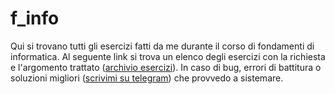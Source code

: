 # f_info
Qui si trovano tutti gli esercizi fatti da me durante il corso di fondamenti di informatica. Al seguente link si trova un elenco degli esercizi con la richiesta e l'argomento trattato
([archivio esercizi](https://fritz-workplace.notion.site/cd4109be9bfe49299da36ab75e08274f?v=bd2400bf144a418c9d5b53881824dc98)).
In caso di bug, errori di battitura o soluzioni migliori ([scrivimi su telegram](https://t.me/friggi)) che provvedo a sistemare.
